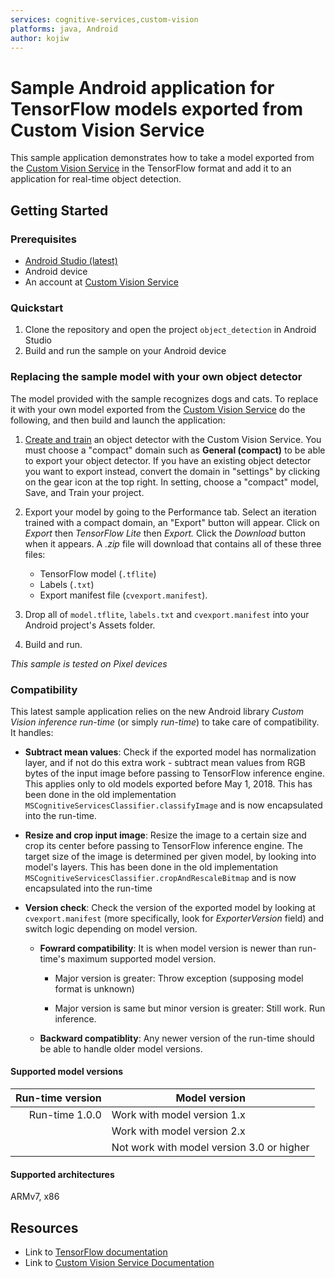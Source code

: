 ```yaml
---
services: cognitive-services,custom-vision
platforms: java, Android
author: kojiw
---
```


# Sample Android application for TensorFlow models exported from Custom Vision Service

This sample application demonstrates how to take a model exported from the [Custom Vision Service](https://www.customvision.ai) in the TensorFlow format and add it to an application for real-time object detection. 

## Getting Started

### Prerequisites

- [Android Studio (latest)](https://developer.android.com/studio/index.html)
- Android device
- An account at [Custom Vision Service](https://www.customvision.ai) 


### Quickstart

1. Clone the repository and open the project `object_detection` in Android Studio
2. Build and run the sample on your Android device


### Replacing the sample model with your own object detector
The model provided with the sample recognizes dogs and cats. To replace it with your own model exported from the [Custom Vision Service](https://www.customvision.ai) do the following, and then build and launch the application:

  1. [Create and train](https://docs.microsoft.com/en-us/azure/cognitive-services/custom-vision-service/get-started-build-detector) an object detector with the Custom Vision Service. You must choose a "compact" domain such as **General (compact)** to be able to export your object detector. If you have an existing object detector you want to export instead, convert the domain in "settings" by clicking on the gear icon at the top right. In setting, choose a "compact" model, Save, and Train your project.

  2. Export your model by going to the Performance tab. Select an iteration trained with a compact domain, an "Export" button will appear. Click on *Export* then *TensorFlow Lite* then *Export.* Click the *Download* button when it appears. A *.zip* file will download that contains all of these three files:
      - TensorFlow model (`.tflite`)
      - Labels (`.txt`)
      - Export manifest file (`cvexport.manifest`).

  3. Drop all of `model.tflite`, `labels.txt` and `cvexport.manifest` into your Android project's Assets folder.

  4. Build and run.

*This sample is tested on Pixel devices*


### Compatibility

This latest sample application relies on the new Android library *Custom Vision inference run-time* (or simply *run-time*) to take care of compatibility. It handles:

- __Subtract mean values__: Check if the exported model has normalization layer, and if not do this extra work - subtract mean values from RGB bytes of the input image before passing to TensorFlow inference engine. This applies only to old models exported before May 1, 2018. This has been done in the old implementation `MSCognitiveServicesClassifier.classifyImage` and is now encapsulated into the run-time.

- __Resize and crop input image__: Resize the image to a certain size and crop its center before passing to TensorFlow inference engine. The target size of the image is determined per given model, by looking into model's layers. This has been done in the old implementation `MSCognitiveServicesClassifier.cropAndRescaleBitmap` and is now encapsulated into the run-time

- __Version check__: Check the version of the exported model by looking at `cvexport.manifest` (more specifically, look for *ExporterVersion* field) and switch logic depending on model version.

    - __Fowrard compatibility__: It is when model version is newer than run-time's maximum supported model version.
    
        - Major version is greater: Throw exception (supposing model format is unknown)

        - Major version is same but minor version is greater: Still work. Run inference.

    - __Backward compatiblity__: Any newer version of the run-time should be able to handle older model versions.

#### Supported model versions

| Run-time version  | Model version |
|--:                |--             |
| Run-time 1.0.0    | Work with model version 1.x |
|                   | Work with model version 2.x |
|                   | Not work with model version 3.0 or higher |

#### Supported architectures

ARMv7, x86 

## Resources
- Link to [TensorFlow documentation](https://www.tensorflow.org/mobile/)
- Link to [Custom Vision Service Documentation](https://docs.microsoft.com/en-us/azure/cognitive-services/custom-vision-service/home)
